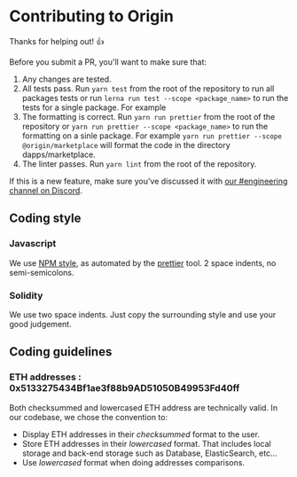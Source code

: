 # Contributing to Origin

Thanks for helping out! 👍

Before you submit a PR, you'll want to make sure that:

1. Any changes are tested.
2. All tests pass. Run `yarn test` from the root of the repository to run all
   packages tests or run `lerna run test --scope <package_name>` to run the
   tests for a single package. For example
3. The formatting is correct. Run `yarn run prettier` from the root of the repository or `yarn run prettier --scope <package_name>` to run the formatting on a sinle package. For example `yarn run prettier --scope @origin/marketplace` will format the code in the directory dapps/marketplace.
4. The linter passes. Run `yarn lint` from the root of the repository.

If this is a new feature, make sure you've discussed it with
[our #engineering channel on Discord](https://www.originprotocol.com/discord).

## Coding style

### Javascript

We use [NPM style](https://docs.npmjs.com/misc/coding-style), as automated by
the [prettier](https://prettier.io) tool. 2 space indents, no semi-semicolons.

### Solidity

We use two space indents. Just copy the surrounding style and use your good
judgement.

## Coding guidelines

### ETH addresses : 0x5133275434Bf1ae3f88b9AD51050B49953Fd40ff

Both checksummed and lowercased ETH address are technically valid. In our
codebase, we chose the convention to:

- Display ETH addresses in their _checksummed_ format to the user.
- Store ETH addresses in their _lowercased_ format. That includes local storage
  and back-end storage such as Database, ElasticSearch, etc...
- Use _lowercased_ format when doing addresses comparisons.
